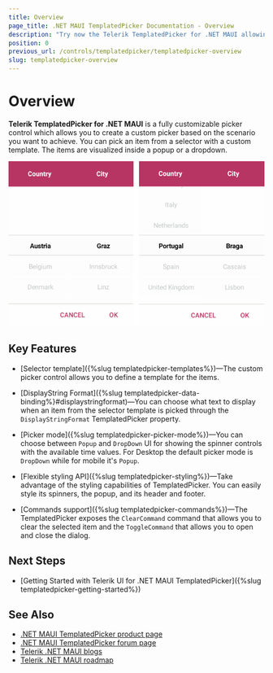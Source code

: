 ```yaml
---
title: Overview
page_title: .NET MAUI TemplatedPicker Documentation - Overview
description: "Try now the Telerik TemplatedPicker for .NET MAUI allowing you to create custom pickers based on your requirements and the scenario you want to achieve."
position: 0
previous_url: /controls/templatedpicker/templatedpicker-overview
slug: templatedpicker-overview
---
```


# Overview

**Telerik TemplatedPicker for .NET MAUI** is a fully customizable picker control which allows you to create a custom picker based on the scenario you want to achieve. You can pick an item from a selector with a custom template. The items are visualized inside a popup or a dropdown.

![TemplatedPicker Overview](images/templated_picker_overview.png)

## Key Features

* [Selector template]({%slug templatedpicker-templates%})&mdash;The custom picker control allows you to define a template for the items.

* [DisplayString Format]({%slug templatedpicker-data-binding%}#displaystringformat)&mdash;You can choose what text to display when an item from the selector template is picked through the `DisplayStringFormat` TemplatedPicker property.

* [Picker mode]({%slug templatedpicker-picker-mode%})&mdash;You can choose between `Popup` and `DropDown` UI for showing the spinner controls with the available time values. For Desktop the default picker mode is `DropDown` while for mobile it's `Popup`.

* [Flexible styling API]({%slug templatedpicker-styling%})&mdash;Take advantage of the styling capabilities of TemplatedPicker. You can easily style its spinners, the popup, and its header and footer.

* [Commands support]({%slug templatedpicker-commands%})&mdash;The TemplatedPicker exposes the `ClearCommand` command that allows you to clear the selected item and the `ToggleCommand` that allows you to open and close the dialog.

## Next Steps

- [Getting Started with Telerik UI for .NET MAUI TemplatedPicker]({%slug templatedpicker-getting-started%})

## See Also

- [.NET MAUI TemplatedPicker product page](https://www.telerik.com/maui-ui/templatedpicker)
- [.NET MAUI TemplatedPicker forum page](https://www.telerik.com/forums/maui?tagId=1854)
- [Telerik .NET MAUI blogs](https://www.telerik.com/blogs/tag/.net-maui)
- [Telerik .NET MAUI roadmap](https://www.telerik.com/support/whats-new/maui-ui/roadmap)
